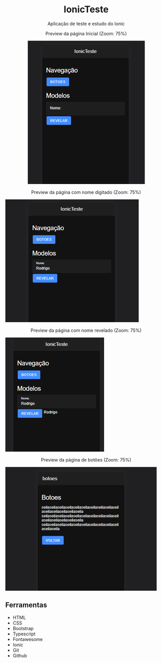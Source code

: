 <h1 align="center"> IonicTeste </h1>

<p align="center">Aplicação de teste e estudo do Ionic</p>

<p align="center">Preview da página Inicial (Zoom: 75%)</p>
<div align="center"><img src="./src/assets/IonicTeste-Home-Preview.png"></div>

<p align="center">Preview da página com nome digitado (Zoom: 75%)</p>
<img src="./src/assets/IonicTeste-Digitado-Preview.png">

<p align="center">Preview da página com nome revelado (Zoom: 75%)</p>
<img src="./src/assets/IonicTeste-Revelado-Preview.png">

<p align="center">Preview da página de botões (Zoom: 75%)</p>
<img src="./src/assets/IonicTeste-Botoes-Preview.png">


## Ferramentas

- HTML
- CSS
- Bootstrap
- Typescript
- Fontawesome
- Ionic
- Git
- Github
